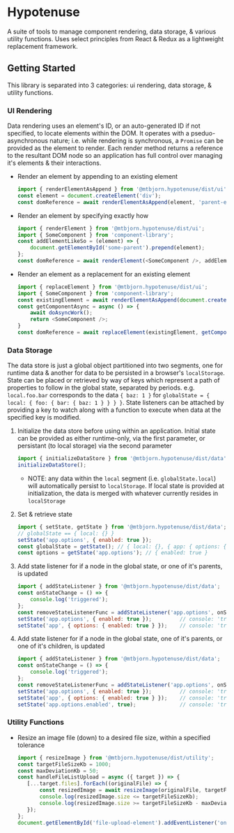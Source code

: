 # Hypotenuse

A suite of tools to manage component rendering, data storage, & various utility functions.
Uses select principles from React & Redux as a lightweight replacement framework.

## Getting Started

This library is separated into 3 categories: ui rendering, data storage, & utility functions.

### UI Rendering

Data rendering uses an element's ID, or an auto-generated ID if not specified, to locate elements within the DOM. It operates with a pseduo-asynchronous nature; i.e. while rendering is synchronous, a `Promise` can be provided as the element to render. Each render method returns a reference to the resultant DOM node so an application has full control over managing it's elements & their interactions.

* Render an element by appending to an existing element

    ````javascript
    import { renderElementAsAppend } from '@mtbjorn.hypotenuse/dist/ui';
    const element = document.createElement('div');
    const domReference = await renderElementAsAppend(element, 'parent-element-id');
    ````

* Render an element by specifying exactly how

    ````javascript
    import { renderElement } from '@mtbjorn.hypotenuse/dist/ui';
    import { SomeComponent } from 'component-library';
    const addElementLikeSo = (element) => {
        document.getElementById('some-parent').prepend(element);
    };
    const domReference = await renderElement(<SomeComponent />, addElementLikeSo);
    ````

* Render an element as a replacement for an existing element

    ````javascript
    import { replaceElement } from '@mtbjorn.hypotenuse/dist/ui';
    import { SomeComponent } from 'component-library';
    const existingElement = await renderElementAsAppend(document.createElement('div'), 'parent-id');
    const getComponentAsync = async () => {
        await doAsyncWork();
        return <SomeComponent />;
    }
    const domReference = await replaceElement(existingElement, getComponentAsync());
    ````

### Data Storage

The data store is just a global object partitioned into two segments, one for runtime data & another for data to be persisted in a browser's `localStorage`. State can be placed or retrieved by way of keys which represent a path of properties to follow in the global state, separated by periods. e.g. `local.foo.bar` corresponds to the data `{ baz: 1 }` for `globalState = { local: { foo: { bar: { baz: 1 } } } }`. State listeners can be attached by providing a key to watch along with a function to execute when data at the specified key is modified.

1. Initialize the data store before using within an application. Initial state can be provided as either runtime-only, via the first parameter, or persistant (to local storage) via the second parameter

    ````javascript
    import { initializeDataStore } from '@mtbjorn.hypotenuse/dist/data';
    initializeDataStore();
    ````

    * NOTE: any data within the `local` segment (i.e. `globalState.local`) will automatically persist to `localStorage`. If local state is provided at initialization, the data is merged with whatever currently resides in `localStorage`
1. Set & retrieve state

    ````javascript
    import { setState, getState } from '@mtbjorn.hypotenuse/dist/data';
    // globalState == { local: {} }
    setState('app.options', { enabled: true });
    const globalState = getState(); // { local: {}, { app: { options: { enabled: true } } } }
    const options = getState('app.options'); // { enabled: true }
    ````

1. Add state listener for if a node in the global state, or one of it's parents, is updated

    ````javascript
    import { addStateListener } from '@mtbjorn.hypotenuse/dist/data';
    const onStateChange = () => {
        console.log('triggered');
    };
    const removeStateListenerFunc = addStateListener('app.options', onStateChange);
    setState('app.options', { enabled: true });         // console: 'triggered'
    setState('app', { options: { enabled: true } });    // console: 'triggered'
    ````

1. Add state listener for if a node in the global state, one of it's parents, or one of it's children, is updated

    ````javascript
    import { addStateListener } from '@mtbjorn.hypotenuse/dist/data';
    const onStateChange = () => {
        console.log('triggered');
    };
    const removeStateListenerFunc = addStateListener('app.options', onStateChange, true);
    setState('app.options', { enabled: true });         // console: 'triggered'
    setState('app', { options: { enabled: true } });    // console: 'triggered'
    setState('app.options.enabled', true);              // console: 'triggered'
    ````

### Utility Functions

* Resize an image file (down) to a desired file size, within a specified tolerance

     ````javascript
    import { resizeImage } from '@mtbjorn.hypotenuse/dist/utility';
    const targetFileSizeKb = 1000;
    const maxDeviationKb = 50;
    const handleFileListUpload = async ({ target }) => {
        [...target.files].forEach((originalFile) => {
            const resizedImage = await resizeImage(originalFile, targetFileSizeKb, maxDeviationKb);
            console.log(resizedImage.size <= targetFileSizeKb);                     // true
            console.log(resizedImage.size >= targetFileSizeKb - maxDeviationKb);    // true
        });
    };
    document.getElementById('file-upload-element').addEventListener('onChange', handleFileListUpload);
    ````
